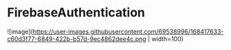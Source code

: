# FirebaseAuthentication
![image](https://user-images.githubusercontent.com/69538996/168417633-c60d3f77-6849-422b-b57d-9ec4862dee4c.png | width=100)
